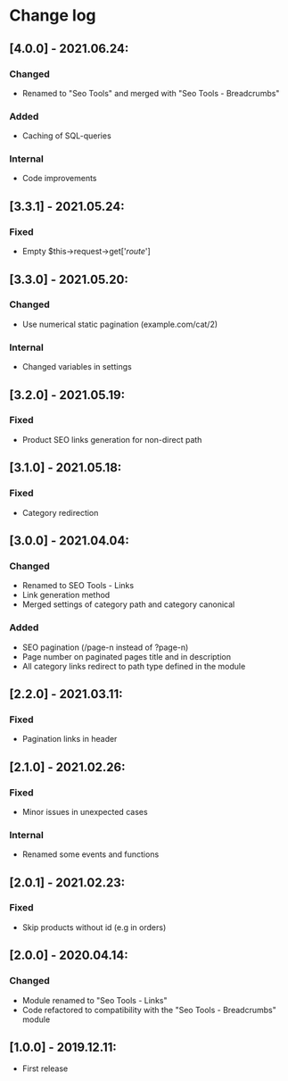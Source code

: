 # Change log

## [4.0.0] - 2021.06.24:
### Changed
- Renamed to "Seo Tools" and merged with "Seo Tools - Breadcrumbs"
### Added
- Caching of SQL-queries
### Internal
- Code improvements

## [3.3.1] - 2021.05.24:
### Fixed
- Empty $this->request->get['_route_']

## [3.3.0] - 2021.05.20:
### Changed
- Use numerical static pagination (example.com/cat/2)
### Internal
- Changed variables in settings

## [3.2.0] - 2021.05.19:
### Fixed
- Product SEO links generation for non-direct path

## [3.1.0] - 2021.05.18:
### Fixed
- Category redirection

## [3.0.0] - 2021.04.04:
### Changed
- Renamed to SEO Tools - Links
- Link generation method
- Merged settings of category path and category canonical
### Added
- SEO pagination (/page-n instead of ?page-n)
- Page number on paginated pages title and in description
- All category links redirect to path type defined in the module

## [2.2.0] - 2021.03.11:
### Fixed
- Pagination links in header

## [2.1.0] - 2021.02.26:
### Fixed
- Minor issues in unexpected cases
### Internal
- Renamed some events and functions

## [2.0.1] - 2021.02.23:
### Fixed
- Skip products without id (e.g in orders)

## [2.0.0] - 2020.04.14:
### Changed
- Module renamed to "Seo Tools - Links"
- Code refactored to compatibility with the "Seo Tools - Breadcrumbs" module

## [1.0.0] - 2019.12.11:
- First release
